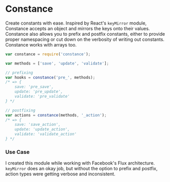 Constance
=========

Create constants with ease. Inspired by React's `keyMirror` module, Constance accepts an object and mirrors the keys onto their values. Constance also allows you to prefix and postfix constants, either to provide proper namespacing or cut down on the verbosity of writing out constants. Constance works with arrays too.

```js
var constance = require('constance');

var methods = ['save', 'update', 'validate'];

// prefixing
var hooks = constance('pre_', methods); 
/* => {
	save: 'pre_save',
	update: 'pre_update',
	validate: 'pre_validate'	
} */

// postfixing
var actions = constance(methods, '_action');
/* => {
	save: 'save_action',
	update: 'update_action',
	validate: 'validate_action'	
} */
```

### Use Case

I created this module while working with Facebook's Flux architecture. `keyMirror` does an okay job, but without the option to prefix and postfix, action types were getting verbose and inconsistent.
